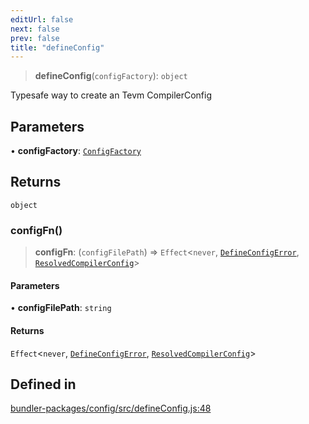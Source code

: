 ```yaml
---
editUrl: false
next: false
prev: false
title: "defineConfig"
---
```


> **defineConfig**(`configFactory`): `object`

Typesafe way to create an Tevm CompilerConfig

## Parameters

• **configFactory**: [`ConfigFactory`](/reference/tevm/config/types/type-aliases/configfactory/)

## Returns

`object`

### configFn()

> **configFn**: (`configFilePath`) => `Effect`\<`never`, [`DefineConfigError`](/reference/tevm/config/defineconfig/classes/defineconfigerror/), [`ResolvedCompilerConfig`](/reference/tevm/config/types/type-aliases/resolvedcompilerconfig/)\>

#### Parameters

• **configFilePath**: `string`

#### Returns

`Effect`\<`never`, [`DefineConfigError`](/reference/tevm/config/defineconfig/classes/defineconfigerror/), [`ResolvedCompilerConfig`](/reference/tevm/config/types/type-aliases/resolvedcompilerconfig/)\>

## Defined in

[bundler-packages/config/src/defineConfig.js:48](https://github.com/evmts/tevm-monorepo/blob/main/bundler-packages/config/src/defineConfig.js#L48)
